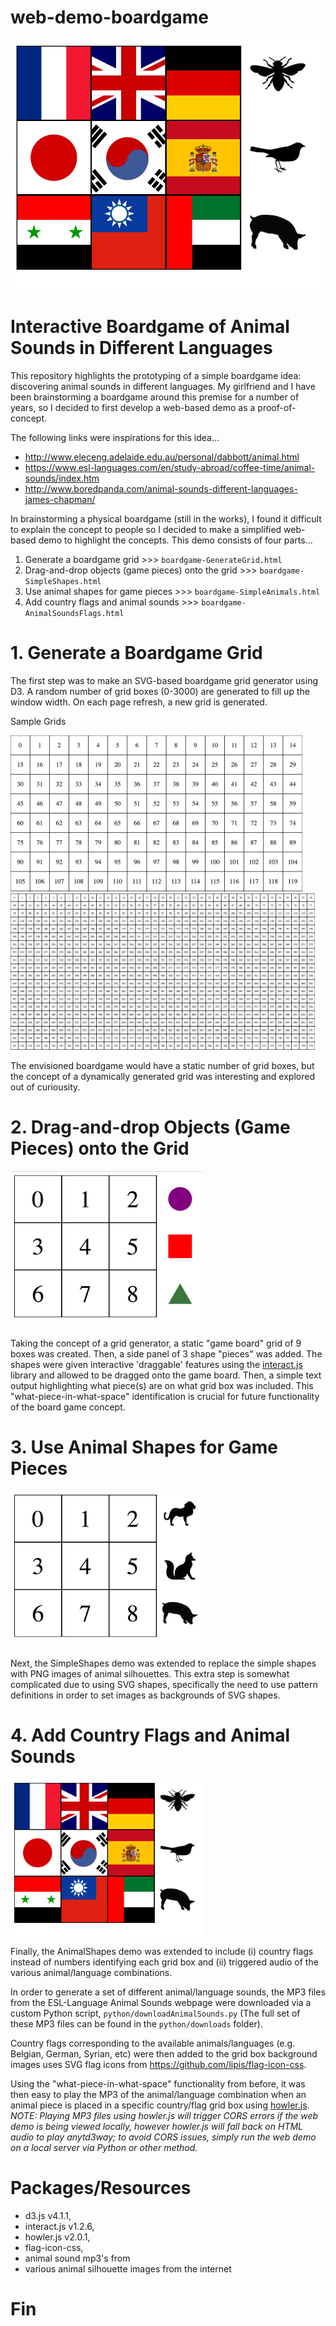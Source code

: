 # web-demo-boardgame

<img src="screenshots/screenshot_boardgame-AnimalSoundsFlags.png" height="400">

<h1>Interactive Boardgame of Animal Sounds in Different Languages</h1>

This repository highlights the prototyping of a simple boardgame idea: discovering animal sounds in different languages. My girlfriend and I have been brainstorming a boardgame around this premise for a number of years, so I decided to first develop a web-based demo as a proof-of-concept.

The following links were inspirations for this idea...
<ul>
<li><a href="http://www.eleceng.adelaide.edu.au/personal/dabbott/animal.html">http://www.eleceng.adelaide.edu.au/personal/dabbott/animal.html</a></li>
<li><a href="https://www.esl-languages.com/en/study-abroad/coffee-time/animal-sounds/index.htm">https://www.esl-languages.com/en/study-abroad/coffee-time/animal-sounds/index.htm</a></li>
<li><a href="http://www.boredpanda.com/animal-sounds-different-languages-james-chapman/">http://www.boredpanda.com/animal-sounds-different-languages-james-chapman/</a></li>
</ul>

In brainstorming a physical boardgame (still in the works), I found it difficult to explain the concept to people so I decided to make a simplified web-based demo to highlight the concepts. This demo consists of four parts...

<ol>
<li>Generate a boardgame grid >>> <code>boardgame-GenerateGrid.html</code></li>
<li>Drag-and-drop objects (game pieces) onto the grid >>> <code>boardgame-SimpleShapes.html</code></li>
<li>Use animal shapes for game pieces >>> <code>boardgame-SimpleAnimals.html</code></li>
<li>Add country flags and animal sounds >>> <code>boardgame-AnimalSoundsFlags.html</code></li>
</ol>

<h1>1. Generate a Boardgame Grid</h1>

The first step was to make an SVG-based boardgame grid generator using D3. A random number of grid boxes (0-3000) are generated to fill up the window width. On each page refresh, a new grid is generated. 

Sample Grids

<img src="screenshots/screenshot_boardgame-GenerateGrid-1.png" height="250">

<img src="screenshots/screenshot_boardgame-GenerateGrid-2.png" height="250">

The envisioned boardgame would have a static number of grid boxes, but the concept of a dynamically generated grid was interesting and explored out of curiousity. 

<h1>2. Drag-and-drop Objects (Game Pieces) onto the Grid</h1>

<img src="screenshots/screenshot_boardgame-SimpleShapes.png" height="250">

Taking the concept of a grid generator, a static "game board" grid of 9 boxes was created. Then, a side panel of 3 shape "pieces" was added. The shapes were given interactive 'draggable' features using the <a href="http://interactjs.io/">interact.js</a> library and allowed to be dragged onto the game board. Then, a simple text output highlighting what piece(s) are on what grid box was included. This "what-piece-in-what-space" identification is crucial for future functionality of the board game concept.

<h1>3. Use Animal Shapes for Game Pieces</h1>

<img src="screenshots/screenshot_boardgame-SimpleAnimals.png" height="250">

Next, the SimpleShapes demo was extended to replace the simple shapes with PNG images of animal silhouettes. This extra step is somewhat complicated due to using SVG shapes, specifically the need to use pattern definitions in order to set images as backgrounds of SVG shapes.

<h1>4. Add Country Flags and Animal Sounds</h1>

<img src="screenshots/screenshot_boardgame-AnimalSoundsFlags.png" height="250">

Finally, the AnimalShapes demo was extended to include (i) country flags instead of numbers identifying each grid box and (ii) triggered audio of the various animal/language combinations. 

In order to generate a set of different animal/language sounds, the MP3 files from the ESL-Language Animal Sounds webpage were downloaded via a custom Python script, <code>python/downloadAnimalSounds.py</code> (The full set of these MP3 files can be found in the <code>python/downloads</code> folder).

Country flags corresponding to the available animals/languages (e.g. Belgian, German, Syrian, etc) were then added to the grid box background images uses SVG flag icons from <a href="https://github.com/lipis/flag-icon-css">https://github.com/lipis/flag-icon-css</a>.

Using the "what-piece-in-what-space" functionality from before, it was then easy to play the MP3 of the animal/language combination when an animal piece is placed in a specific country/flag grid box using <a href="https://howlerjs.com/">howler.js</a>. <i>NOTE: Playing MP3 files using howler.js will trigger CORS errors if the web demo is being viewed locally, however howler.js will fall back on HTML audio to play anytd3way; to avoid CORS issues, simply run the web demo on a local server via Python or other method.</i>

<h1>Packages/Resources</h1>

<ul>
<li>d3.js v4.1.1, <a href="https://d3js.org/"></a></li>
<li>interact.js v1.2.6, <a href="http://interactjs.io/"></a></li>
<li>howler.js v2.0.1, <a href="https://howlerjs.com/"></a></li>
<li>flag-icon-css, <a href="http://flag-icon-css.lip.is/"></a></li>
<li>animal sound mp3's from <a href="https://www.esl-languages.com/en/study-abroad/coffee-time/animal-sounds/index.htm
"></a></li>
<li>various animal silhouette images from the internet</li>
</ul>

<h1>Fin</h1>

